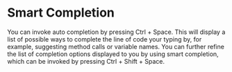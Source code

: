 # Smart Completion

You can invoke auto completion by pressing Ctrl + Space. This will display a list of possible ways to complete the line of code your typing by, for example, suggesting method calls or variable names. You can further refine the list of completion options displayed to you by using smart completion, which can be invoked by pressing Ctrl + Shift + Space.